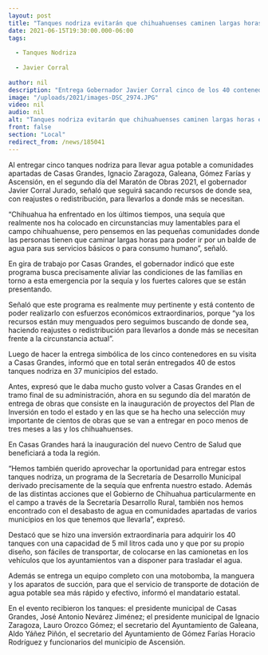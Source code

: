 ```yaml
---
layout: post
title: "Tanques nodriza evitarán que chihuahuenses caminen largas horas en busca de un balde de agua potable"
date: 2021-06-15T19:30:00.000-06:00
tags:
  
  - Tanques Nodriza
  
  - Javier Corral
  
author: nil
description: "Entrega Gobernador Javier Corral cinco de los 40 contenedores que serán llevados a 37 municipios; realiza gira de trabajo por Casas Grandes al continuar el Maratón de Obras 2021"
image: "/uploads/2021/images-DSC_2974.JPG"
video: nil
audio: nil
alt: "Tanques nodriza evitarán que chihuahuenses caminen largas horas en busca de un balde de agua potable"
front: false
section: "Local"
redirect_from: /news/185041
---
```


Al entregar cinco tanques nodriza para llevar agua potable a comunidades apartadas de Casas Grandes, Ignacio Zaragoza, Galeana, Gómez Farías y Ascensión, en el segundo día del Maratón de Obras 2021, el gobernador Javier Corral Jurado, señaló que seguirá sacando recursos de donde sea, con reajustes o redistribución, para llevarlos a donde más se necesitan.

“Chihuahua ha enfrentado en los últimos tiempos, una sequía que realmente nos ha colocado en circunstancias muy lamentables para el campo chihuahuense, pero pensemos en las pequeñas comunidades donde las personas tienen que caminar largas horas para poder ir por un balde de agua para sus servicios básicos o para consumo humano”, señaló.

En gira de trabajo por Casas Grandes, el gobernador indicó que este programa busca precisamente aliviar las condiciones de las familias en torno a esta emergencia por la sequía y los fuertes calores que se están presentando.

Señaló que este programa es realmente muy pertinente y está contento de poder realizarlo con esfuerzos económicos extraordinarios, porque “ya los recursos están muy menguados pero seguimos buscando de donde sea, haciendo reajustes o redistribución para llevarlos a donde más se necesitan frente a la circunstancia actual”.

Luego de hacer la entrega simbólica de los cinco contenedores en su visita a Casas Grandes, informó que en total serán entregados 40 de estos tanques nodriza en 37 municipios del estado.

Antes, expresó que le daba mucho gusto volver a Casas Grandes en el tramo final de su administración, ahora en su segundo día del maratón de entrega de obras que consiste en la inauguración de proyectos del Plan de Inversión en todo el estado y en las que se ha hecho una selección muy importante de cientos de obras que se van a entregar en poco menos de tres meses a las y los chihuahuenses.

En Casas Grandes hará la inauguración del nuevo Centro de Salud que beneficiará a toda la región.

“Hemos también querido aprovechar la oportunidad para entregar estos tanques nodriza, un programa de la Secretaría de Desarrollo Municipal derivado precisamente de la sequía que enfrenta nuestro estado. Además de las distintas acciones que el Gobierno de Chihuahua particularmente en el campo a través de la Secretaría Desarrollo Rural, también nos hemos encontrado con el desabasto de agua en comunidades apartadas de varios municipios en los que tenemos que llevarla”, expresó.

Destacó que se hizo una inversión extraordinaria para adquirir los 40 tanques con una capacidad de 5 mil litros cada uno y que por su propio diseño, son fáciles de transportar,  de colocarse en las camionetas en los vehículos que los ayuntamientos van a disponer para trasladar el agua.

Además se entrega un equipo completo con una motobomba, la manguera y los aparatos de succión, para que el servicio de transporte de dotación de agua potable sea más rápido y efectivo, informó el mandatario estatal.

En el evento recibieron los tanques: el presidente municipal de Casas Grandes, José Antonio Nevárez Jiménez; el presidente municipal de Ignacio Zaragoza, Lauro Orozco Gómez; el secretario del Ayuntamiento de Galeana, Aldo Yáñez Piñón, el secretario del Ayuntamiento de Gómez Farías Horacio Rodríguez y funcionarios del municipio de Ascensión.